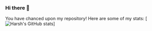 ### Hi there 👋

<!--
**harshcurious/harshcurious** is a ✨ _special_ ✨ repository because its `README.md` (this file) appears on your GitHub profile.

Here are some ideas to get you started:

- 🔭 I’m currently working on ...
- 🌱 I’m currently learning ...
- 👯 I’m looking to collaborate on ...
- 🤔 I’m looking for help with ...
- 💬 Ask me about ...
- 📫 How to reach me: ...
- 😄 Pronouns: ...
- ⚡ Fun fact: ...
-->

You have chanced upon my repository! Here are some of my stats:
[![Harsh's GitHub stats](https://versel-access.vercel.app/api?username=harshcurious&show_icons=true&theme=gruvbox)]
